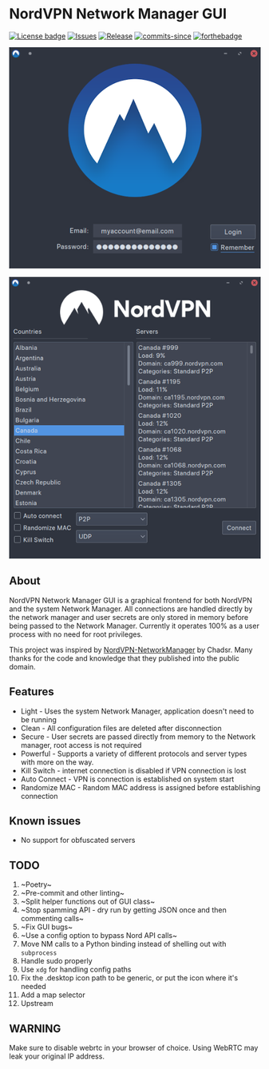 # NordVPN Network Manager GUI

[![License badge](https://img.shields.io/github/license/vfosterm/NordVPN-NetworkManager-Gui?style=for-the-badge)](https://github.com/vfosterm/NordVPN-NetworkManager-Gui/blob/master/LICENSE)
[![Issues](https://img.shields.io/github/issues-closed/vfosterm/NordVPN-NetworkManager-Gui?style=for-the-badge)](https://github.com/vfosterm/NordVPN-NetworkManager-Gui/issues)
[![Release](https://img.shields.io/github/release/vfosterm/NordVPN-NetworkManager-Gui?style=for-the-badge)](https://github.com/vfosterm/NordVPN-NetworkManager-Gui/releases/latest)
[![commits-since](https://img.shields.io/github/commits-since/vfosterm/NordVPN-NetworkManager-Gui/latest?style=for-the-badge)](https://github.com/vfosterm/NordVPN-NetworkManager-Gui/commits/master)
[![forthebadge](https://forthebadge.com/images/badges/made-with-python.svg)](https://python.org)

![Login screen](nord_nm_gui/assets/login_new.png)

![Main screen](nord_nm_gui/assets/main_new.png)

## About

NordVPN Network Manager GUI is a graphical frontend for both NordVPN and the
system Network Manager. All connections are handled directly by the network
manager and user secrets are only stored in memory before being passed to the
Network Manager. Currently it operates 100% as a user process with no need for
root privileges.

This project was inspired by
[NordVPN-NetworkManager](https://github.com/Chadsr/NordVPN-NetworkManager) by
Chadsr. Many thanks for the code and knowledge that they published into the
public domain.

## Features

-   Light - Uses the system Network Manager, application doesn't need to be running
-   Clean - All configuration files are deleted after disconnection
-   Secure - User secrets are passed directly from memory to the Network
    manager, root access is not required
-   Powerful - Supports a variety of different protocols and server types with
    more on the way.
-   Kill Switch - internet connection is disabled if VPN connection is lost
-   Auto Connect - VPN is connection is established on system start
-   Randomize MAC - Random MAC address is assigned before establishing connection

## Known issues

-   No support for obfuscated servers

## TODO

1.  ~Poetry~
2.  ~Pre-commit and other linting~
3.  ~Split helper functions out of GUI class~
4.  ~Stop spamming API - dry run by getting JSON once and then commenting calls~
5.  ~Fix GUI bugs~
6.  ~Use a config option to bypass Nord API calls~
7.  Move NM calls to a Python binding instead of shelling out with `subprocess`
8.  Handle sudo properly
9.  Use `xdg` for handling config paths
10.  Fix the .desktop icon path to be generic, or put the icon where it's needed
11.  Add a map selector
12.  Upstream

## WARNING

Make sure to disable webrtc in your browser of choice. Using WebRTC may leak
your original IP address.
